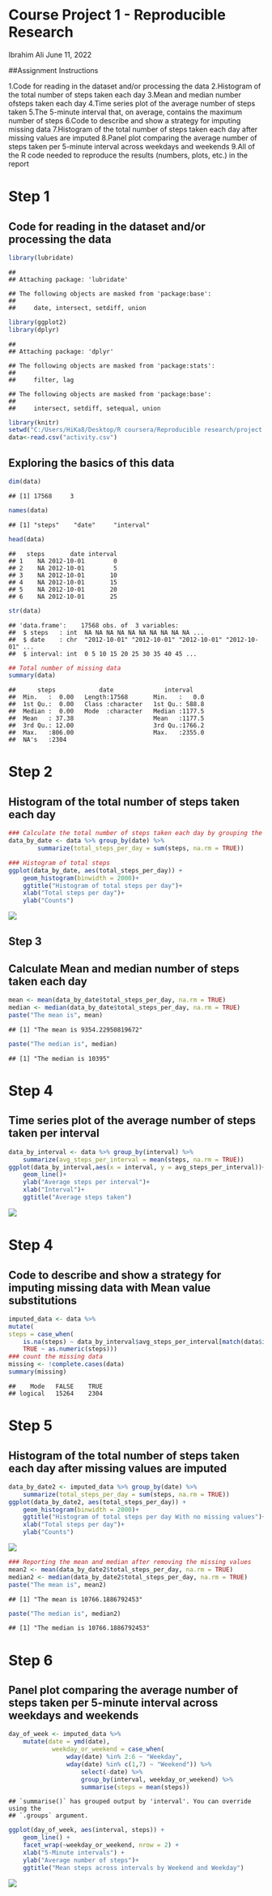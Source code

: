 Course Project 1 - Reproducible Research
================
Ibrahim Ali
June 11, 2022

\##Assignment Instructions

1.Code for reading in the dataset and/or processing the data
2.Histogram of the total number of steps taken each day
3.Mean and median number ofsteps taken each day 
4.Time series plot of the average number of steps taken 
5.The 5-minute interval that, on average, contains the maximum number of steps 
6.Code to describe and show a strategy for imputing missing data 
7.Histogram of the total number of steps taken each day after missing values are imputed 
8.Panel plot comparing the average number of steps taken per 5-minute interval across weekdays and weekends
9.All of the R code needed to reproduce the results (numbers, plots, etc.) in the report

# Step 1

## Code for reading in the dataset and/or processing the data

``` r
library(lubridate)
```

    ## 
    ## Attaching package: 'lubridate'

    ## The following objects are masked from 'package:base':
    ## 
    ##     date, intersect, setdiff, union

``` r
library(ggplot2)
library(dplyr)
```

    ## 
    ## Attaching package: 'dplyr'

    ## The following objects are masked from 'package:stats':
    ## 
    ##     filter, lag

    ## The following objects are masked from 'package:base':
    ## 
    ##     intersect, setdiff, setequal, union

``` r
library(knitr)
setwd("C:/Users/HiKa8/Desktop/R coursera/Reproducible research/project 1")
data<-read.csv("activity.csv")
```

## Exploring the basics of this data

``` r
dim(data)
```

    ## [1] 17568     3

``` r
names(data)
```

    ## [1] "steps"    "date"     "interval"

``` r
head(data)
```

    ##   steps       date interval
    ## 1    NA 2012-10-01        0
    ## 2    NA 2012-10-01        5
    ## 3    NA 2012-10-01       10
    ## 4    NA 2012-10-01       15
    ## 5    NA 2012-10-01       20
    ## 6    NA 2012-10-01       25

``` r
str(data)
```

    ## 'data.frame':    17568 obs. of  3 variables:
    ##  $ steps   : int  NA NA NA NA NA NA NA NA NA NA ...
    ##  $ date    : chr  "2012-10-01" "2012-10-01" "2012-10-01" "2012-10-01" ...
    ##  $ interval: int  0 5 10 15 20 25 30 35 40 45 ...

``` r
## Total number of missing data
summary(data)
```

    ##      steps            date              interval     
    ##  Min.   :  0.00   Length:17568       Min.   :   0.0  
    ##  1st Qu.:  0.00   Class :character   1st Qu.: 588.8  
    ##  Median :  0.00   Mode  :character   Median :1177.5  
    ##  Mean   : 37.38                      Mean   :1177.5  
    ##  3rd Qu.: 12.00                      3rd Qu.:1766.2  
    ##  Max.   :806.00                      Max.   :2355.0  
    ##  NA's   :2304

# Step 2

## Histogram of the total number of steps taken each day

``` r
### Calculate the total number of steps taken each day by grouping the data by date
data_by_date <- data %>% group_by(date) %>%
        summarize(total_steps_per_day = sum(steps, na.rm = TRUE))

### Histogram of total steps
ggplot(data_by_date, aes(total_steps_per_day)) +
    geom_histogram(binwidth = 2000)+
    ggtitle("Histogram of total steps per day")+
    xlab("Total steps per day")+
    ylab("Counts")
```

![](Reproducible-research-project-1_files/figure-gfm/unnamed-chunk-3-1.png)<!-- -->

## Step 3 
## Calculate Mean and median number of steps taken each day

``` r
mean <- mean(data_by_date$total_steps_per_day, na.rm = TRUE)
median <- median(data_by_date$total_steps_per_day, na.rm = TRUE)
paste("The mean is", mean)
```

    ## [1] "The mean is 9354.22950819672"

``` r
paste("The median is", median)
```

    ## [1] "The median is 10395"

# Step 4

## Time series plot of the average number of steps taken per interval

``` r
data_by_interval <- data %>% group_by(interval) %>%
    summarize(avg_steps_per_interval = mean(steps, na.rm = TRUE))
ggplot(data_by_interval,aes(x = interval, y = avg_steps_per_interval))+
    geom_line()+
    ylab("Average steps per interval")+
    xlab("Interval")+
    ggtitle("Average steps taken")
```

![](Reproducible-research-project-1_files/figure-gfm/unnamed-chunk-5-1.png)<!-- -->

# Step 4

## Code to describe and show a strategy for imputing missing data with Mean value substitutions

``` r
imputed_data <- data %>%
mutate(
steps = case_when(
    is.na(steps) ~ data_by_interval$avg_steps_per_interval[match(data$interval, data_by_interval$interval)],      
    TRUE ~ as.numeric(steps)))
### count the missing data
missing <- !complete.cases(data)
summary(missing)
```

    ##    Mode   FALSE    TRUE 
    ## logical   15264    2304

# Step 5

## Histogram of the total number of steps taken each day after missing values are imputed

``` r
data_by_date2 <- imputed_data %>% group_by(date) %>%
    summarize(total_steps_per_day = sum(steps, na.rm = TRUE))
ggplot(data_by_date2, aes(total_steps_per_day)) +
    geom_histogram(binwidth = 2000)+
    ggtitle("Histogram of total steps per day With no missing values")+
    xlab("Total steps per day")+
    ylab("Counts")
```

![](Reproducible-research-project-1_files/figure-gfm/unnamed-chunk-7-1.png)<!-- -->

``` r
### Reporting the mean and median after removing the missing values
mean2 <- mean(data_by_date2$total_steps_per_day, na.rm = TRUE)
median2 <- median(data_by_date2$total_steps_per_day, na.rm = TRUE)
paste("The mean is", mean2)
```

    ## [1] "The mean is 10766.1886792453"

``` r
paste("The median is", median2)
```

    ## [1] "The median is 10766.1886792453"

# Step 6

## Panel plot comparing the average number of steps taken per 5-minute interval across weekdays and weekends

``` r
day_of_week <- imputed_data %>%
    mutate(date = ymd(date),
            weekday_or_weekend = case_when(
                wday(date) %in% 2:6 ~ "Weekday",
                wday(date) %in% c(1,7) ~ "Weekend")) %>% 
                    select(-date) %>%
                    group_by(interval, weekday_or_weekend) %>%
                    summarise(steps = mean(steps))
```

    ## `summarise()` has grouped output by 'interval'. You can override using the
    ## `.groups` argument.

``` r
ggplot(day_of_week, aes(interval, steps)) + 
    geom_line() + 
    facet_wrap(~weekday_or_weekend, nrow = 2) +
    xlab("5-Minute intervals") + 
    ylab("Average number of steps")+
    ggtitle("Mean steps across intervals by Weekend and Weekday")
```

![](Reproducible-research-project-1_files/figure-gfm/unnamed-chunk-9-1.png)<!-- -->
